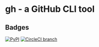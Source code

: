 gh - a GitHub CLI tool
==========

## Badges
[![PyPI](https://img.shields.io/pypi/l/Django.svg?style=plastic)]()
[![CircleCI branch](https://img.shields.io/circleci/project/penland365/gh/master.svg?style=plastic)](https://circleci.com/gh/penland365/gh/tree/master)
